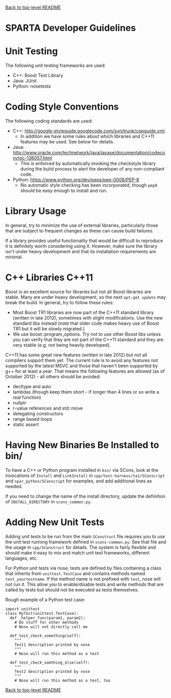 [Back to top-level README](../README.md)

SPARTA Developer Guidelines
===============================================================================

Unit Testing
===============================================================================
The following unit testing frameworks are used:
- C++: Boost Test Library
- Java: JUnit
- Python: nosetests

Coding Style Conventions
===============================================================================
The following coding standards are used:
- C++: http://google-styleguide.googlecode.com/svn/trunk/cppguide.xml. 
    - In addition we have some rules about which libraries and C++11 features may be used. See below for details.
- Java: http://www.oracle.com/technetwork/java/javase/documentation/codeconvtoc-136057.html
    - This is enforced by automatically invoking the checkstyle library during the build process to alert the developer of any non-compliant code.
- Python: https://www.python.org/dev/peps/pep-0008/PEP-8
    - No automatic style checking has been incorporated, though ``pep8`` should be easy enough to install and run.

Library Usage
===============================================================================
In general, try to minimize the use of external libraries, particularly those that are subject to frequent changes as these can cause build failures.

If a library provides useful functionality that would be difficult to reproduce it is definitely worth considering using it. However, make sure the library isn't under heavy development and that its installation requirements are minimal.

C++ Libraries C++11
===============================================================================
Boost is an excellent source for libraries but not all Boost libraries are stable. Many are under heavy development, so the next `apt-get update` may break the build. In general, try to follow these rules:
- Most Boost TR1 libraries are now part of the C++11 standard library (written in late 2012), sometimes with slight modifications. Use the new standard libs instead (note that older code makes heavy use of Boost TR1 but it will be slowly migrated.)
- We use boost::program_options. Try not to use other Boost libs unless you can verify that they are not part of the C++11 standard and they are very stable (e.g. not being heavily developed).

C++11 has some great new features (written in late 2012) but not all compilers support them yet. The current rule is to avoid any features not supported by the latest MSVC and those that haven't been supported by g++ for at least a year. That means the following features are allowed (as of October 2012) - all others should be
  avoided:
- decltype and auto
- lambdas (though keep them short - if longer than 4 lines or so write a real function)
- nullptr
- r-value references and std::move
- delegating constructors
- range based loops
- static assert

Having New Binaries Be Installed to bin/
===============================================================================
To have a C++ or Python program installed in `bin/` via SCons, look at the invocations of `Install` and `LinkInstall` in `cpp/test-harness/ta1/SConscript` and `spar_python/SConscript` for examples, and add additional lines as needed.

If you need to change the name of the install directory, update the definition of `INSTALL_DIRECTORY` in `scons_common.py`. 


Adding New Unit Tests
===============================================================================

Adding unit tests to be run from the main `SConstruct` file requires you to use the unit test running framework defined in `scons-common.py`. See that file and the usage in `cpp/SConstruct` for details. The system is fairly flexible and should make it easy to mix and match unit test frameworks, different languages, etc.

For Python unit tests via nose, tests are defined by files containing a class that inherits from `unittest.TestCase` and contains methods named `test_yourtestname`.  If the method name is not prefixed with `test`, nose will not run it.  This allow you to enable/disable tests and write methods that are called by tests but should not
be executed as tests themselves.

Rough example of a Python test case:

```
import unittest
class MyTest(unittest.TestCase):
  def _helper_func(param1, param2):
    # Do stuff for other methods
    # Nose will not directly call me

  def test_check_something(self):
    """
    Test1 description printed by nose
    """
    # Nose will run this method as a test

  def test_check_somthing_else(self):
    """
    Test2 description printed by nose
    """
    # Nose will run this method as a test, too
```

[Back to top-level README](../README.md)
